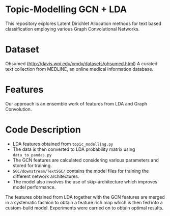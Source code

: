# Topic-Modelling GCN + LDA
This repository explores Latent Dirichlet Allocation methods for text based classification employing various Graph Convolutional Networks.

# Dataset 
Ohsumed (http://davis.wpi.edu/xmdv/datasets/ohsumed.html)
A curated text collection from MEDLINE, an online medical information database.

# Features
Our approach is an ensemble work of features from LDA and Graph Convolution.

# Code Description

* LDA features obtained from `topic_modelling.py`
* The data is then converted to LDA probability matrix using `data_to_pandas.py`
* The GCN features are calculated considering various parameters and stored for training.
* `SGC/downstream/TextSGC/` contains the model files for training the different network architectures.
* The model also involves the use of skip-architecture which improves model performance.

The features obtained from LDA together with the GCN features are merged in a systematic fashion to obtain a
feature rich map which is then fed into a custom-build model. Experiments were carried on to obtain optimal results.

